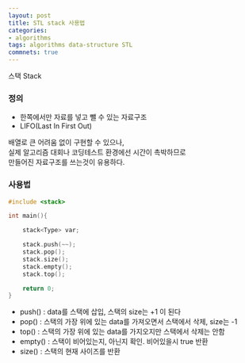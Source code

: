 ```yaml
---
layout: post
title: STL stack 사용법
categories:
- algorithms
tags: algorithms data-structure STL
commnets: true
---
```


스택 Stack

### 정의

- 한쪽에서만 자료를 넣고 뺄 수 있는 자료구조
- LIFO(Last In First Out)

배열로 큰 어려움 없이 구현할 수 있으나,  
실제 알고리즘 대회나 코딩테스트 환경에선 시간이 촉박하므로  
만들어진 자료구조를 쓰는것이 유용하다.

### 사용법

```c++
#include <stack>

int main(){

	stack<Type> var;

	stack.push(~~);
	stack.pop();
	stack.size();
	stack.empty();
	stack.top();

	return 0;
}
```

- push() : data를 스택에 삽입, 스택의 size는 +1 이 된다
- pop() : 스택의 가장 위에 있는 data를 가져오면서 스택에서 삭제, size는 -1
- top() : 스택의 가장 위에 있는 data를 가지오지만 스택에서 삭제는 안함
- empty() : 스택이 비어있는지, 아닌지 확인. 비어있을시 true 반환
- size() : 스택의 현재 사이즈를 반환










